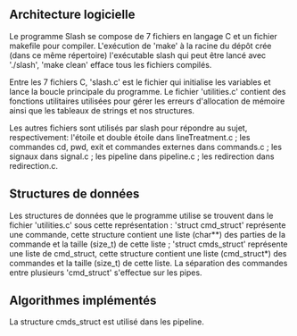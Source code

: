 ## Architecture logicielle

Le programme Slash se compose de 7 fichiers en langage C et un fichier makefile pour compiler.
L'exécution de 'make' à la racine du dépôt crée (dans ce même répertoire) l'exécutable slash qui peut être lancé avec './slash',
'make clean' efface tous les fichiers compilés.

Entre les 7 fichiers C, 'slash.c' est le fichier qui initialise les variables et lance la boucle principale du programme.
Le fichier 'utilities.c' contient des fonctions utilitaires utilisées pour gérer les erreurs d'allocation de mémoire ainsi que les tableaux de strings et nos structures.

Les autres fichiers sont utilisés par slash pour répondre au sujet, respectivement:
l'étoile et double étoile dans lineTreatment.c ;
les commandes cd, pwd, exit et commandes externes dans commands.c ;
les signaux dans signal.c ;
les pipeline dans pipeline.c ;
les redirection dans redirection.c.

## Structures de données

Les structures de données que le programme utilise se trouvent dans le fichier 'utilities.c' sous cette représentation :
'struct cmd_struct' représente une commande, cette structure contient une liste (char**) des parties de la commande et la taille (size_t) de cette liste ;
'struct cmds_struct' représente une liste de cmd_struct, cette structure contient une liste (cmd_struct*) des commandes et la taille (size_t) de cette liste. La séparation des commandes entre plusieurs 'cmd_struct' s'effectue sur les pipes.

## Algorithmes implémentés

La structure cmds_struct est utilisé dans les pipeline.